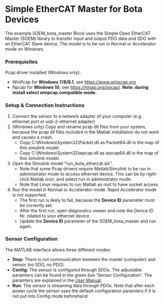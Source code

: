 # Simple EtherCAT Master for Bota Devices #

The example SOEM_bota_master Block uses the Simple Open EtherCAT Master (SOEM) library to transfer input and output PDO data and SDO with an EtherCAT Slave device. The model is to be run in Normal or Accelerator mode on Windows.

### Prerequisites ###
Pcap driver installed (Windows only):
* WinPcap for **Windows 7/8/8.1**, see https://www.winpcap.org
* Npcap for **Windows 10**, see https://nmap.org/npcap/. **Note: during install select winpcap compatible mode.**

### Setup & Connection Instructions ###
1. Connect the sensor to a network adapter of your computer (e.g. ethernet port or usb-2-ethernet adapter)
2. (Windows only) Copy and rename pcap dll files from your system, because the pcap dll files included in the Matlab installation do not work and causes a crash.
    * Copy C:\Windows\System32\Packet.dll as Packet64.dll in the map of this simulink model.
    * Copy C:\Windows\System32\wpcap.dll as wpcap64.dll in the map of this simulink model.
3. Open the Simulink model "run_bota_ethercat.slx".
    * Note that some Pcap drivers require Matlab/Simulink to be run in administrator mode to access ethernet device. This can be by right-click Matlab icon, and select run in administrator mode.
    * Note that Linux requires to run Matlab as root to have socket access.
4. Run the model in Normal or Accelerator mode. Rapid Accelerator mode is not supported.
    * The first run is likely to fail, because the **Device ID** parameter must be correctly set.
    * After the first run, open diagnostics viewer and note the Device ID Nr. related to your ethernet device.
    * Update the **Device ID** parameter of the SOEM_bota_master and run again.

### Sensor Configuration ###
The MATLAB interface allows three different modes:
* **Stop:** There is not communication between the master (computer) and sensor (no SDO, no PDO).
* **Config:** The sensor is configured through SDOs. The adjustable paramters can be found in the green box 'Sensor Configuration'. The paramters are explained in the [User Manual](https://botasys.with2.dolicloud.com/document.php?hashp=xT1E8TsY8r39x0NxIrZ1GJla14r4sKCy).
* **Run:** The sensor is streaming data through PDOs. Note that after each power cycle the sensor uses the default configuration paramters if it is not put into Config mode beforehand.
